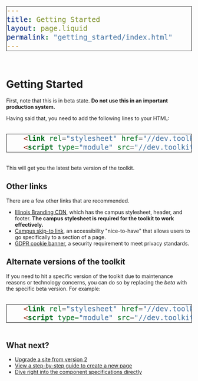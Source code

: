 ```yaml
---
title: Getting Started
layout: page.liquid
permalink: "getting_started/index.html"
---
```

<style>
code {
    display: block;
    padding: 30px;
    background: #e7e7f7;
    margin: 20px 0;
    border: thin solid black;
    font-size: 1.2rem;
    overflow-wrap: break-word;
}
</style>

<ilw-page-title width="full">
<img src="https://cdn.brand.illinois.edu/patterns/ascend/orange.svg" alt="" slot="background">
<h1>Getting Started</h1>
</ilw-page-title>

First, note that this is in beta state. **Do not use this in an important production system.**

Having said that, you need to add the following lines to your HTML:

```html
    <link rel="stylesheet" href="//dev.toolkit.illinois.edu/latest/toolkit.css">
    <script type="module" src="//dev.toolkit.illinois.edu/latest/toolkit.js"></script>
```

This will get you the latest beta version of the toolkit. 

## Other links

There are a few other links that are recommended. 

* <a href="https://cdn.brand.illinois.edu/">Illinois Branding CDN</a>, which has the campus stylesheet, header, and footer. <strong>The campus stylesheet is required for the toolkit to work effectively.</strong>
* <a href="https://accessibleit.disability.illinois.edu/tools/skipto/">Campus skip-to link</a>, an accessibility "nice-to-have" that allows users to go specifically to a section of a page. 
* <a href="https://www.vpaa.uillinois.edu/cms/One.aspx?portalId=420456&pageId=1050467">GDPR cookie banner</a>, a security requirement to meet privacy standards.

## Alternate versions of the toolkit

If you need to hit a specific version of the toolkit due to maintenance reasons or technology concerns, you can do so by replacing the *beta* with the specific beta version. For example: 

```html
    <link rel="stylesheet" href="//dev.toolkit.illinois.edu/3.0.0-beta/toolkit.css">
    <script type="module" src="//dev.toolkit.illinois.edu/3.0.0-beta/toolkit.js"></script>
```

## What next? 

* <a href="/upgrade/index.html">Upgrade a site from version 2</a>
* <a href="/create_page/index.html">View a step-by-step guide to create a new page</a>
* <a href="/components_toc/index.html">Dive right into the component specifications directly</a>